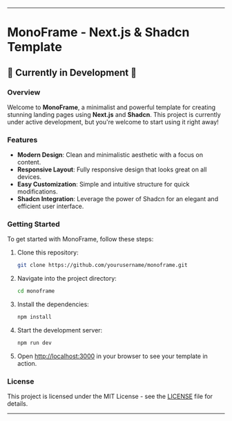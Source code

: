 
---

# MonoFrame - Next.js & Shadcn Template

## 🚧 Currently in Development 🚧

### Overview

Welcome to **MonoFrame**, a minimalist and powerful template for creating stunning landing pages using **Next.js** and **Shadcn**. This project is currently under active development, but you're welcome to start using it right away!

### Features

- **Modern Design**: Clean and minimalistic aesthetic with a focus on content.
- **Responsive Layout**: Fully responsive design that looks great on all devices.
- **Easy Customization**: Simple and intuitive structure for quick modifications.
- **Shadcn Integration**: Leverage the power of Shadcn for an elegant and efficient user interface.

### Getting Started

To get started with MonoFrame, follow these steps:

1. Clone this repository:
    ```bash
    git clone https://github.com/yourusername/monoframe.git
    ```
2. Navigate into the project directory:
    ```bash
    cd monoframe
    ```
3. Install the dependencies:
    ```bash
    npm install
    ```
4. Start the development server:
    ```bash
    npm run dev
    ```
5. Open [http://localhost:3000](http://localhost:3000) in your browser to see your template in action.

### License

This project is licensed under the MIT License - see the [LICENSE](LICENSE) file for details.

---